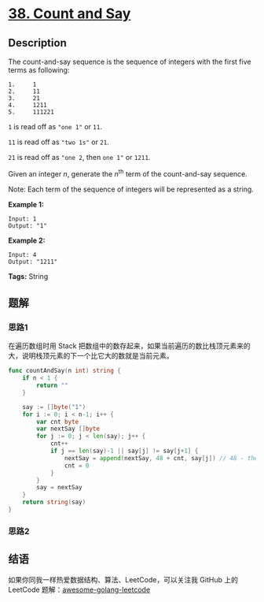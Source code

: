 # [38. Count and Say][title]

## Description

The count-and-say sequence is the sequence of integers with the first five terms as following:

```
1.     1
2.     11
3.     21
4.     1211
5.     111221
```

`1` is read off as `"one 1"` or `11`.

`11` is read off as `"two 1s"` or `21`.

`21` is read off as `"one 2`, then `one 1"` or `1211`.

Given an integer *n*, generate the *n*<sup>th</sup> term of the count-and-say sequence.

Note: Each term of the sequence of integers will be represented as a string.

**Example 1:**

```
Input: 1
Output: "1"
```

**Example 2:**

```
Input: 4
Output: "1211"
```

**Tags:** String


## 题解
### 思路1
在遍历数组时用 Stack 把数组中的数存起来，如果当前遍历的数比栈顶元素来的大，说明栈顶元素的下一个比它大的数就是当前元素。
```go
func countAndSay(n int) string {
	if n < 1 {
		return ""
	}

	say := []byte("1")
	for i := 0; i < n-1; i++ {
		var cnt byte
		var nextSay []byte
		for j := 0; j < len(say); j++ {
			cnt++
			if j == len(say)-1 || say[j] != say[j+1] {
				nextSay = append(nextSay, 48 + cnt, say[j]) // 48 - the ASCII code point of "0"
				cnt = 0
			}
		}
		say = nextSay
	}
	return string(say)
}
```
### 思路2


## 结语

如果你同我一样热爱数据结构、算法、LeetCode，可以关注我 GitHub 上的 LeetCode 题解：[awesome-golang-leetcode][me]

[title]: https://leetcode.com/problems/count-and-say/description/
[me]: https://github.com/kylesliu/awesome-golang-leetcode
